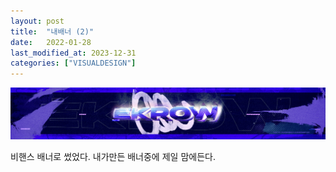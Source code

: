 ```yaml
---
layout: post
title:  "내배너 (2)"
date:   2022-01-28
last_modified_at: 2023-12-31
categories: ["VISUALDESIGN"]
---
```


![image](https://github.com/whoisrealminjueun/images/blob/main/%EB%82%B4%EB%B0%B0%EB%84%88.png?raw=true)

비핸스 배너로 썼었다. 내가만든 배너중에 제일 맘에든다.
